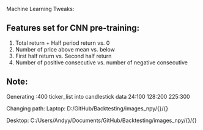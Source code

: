 Machine Learning Tweaks:

## Features set for CNN pre-training:
1. Total return + Half period return vs. 0
2. Number of price above mean vs. below
3. First half return vs. Second half return
4. Number of positive consecutive vs. number of negative consecutive

## Note:
Generating :400 ticker_list into candlestick data
24:100
128:200
225:300


Changing path:
Laptop:
D:/GitHub/Backtesting/images_npy/{}/{}

Desktop:
C:/Users/Andyy/Documents/GitHub/Backtesting/images_npy/{}/{}